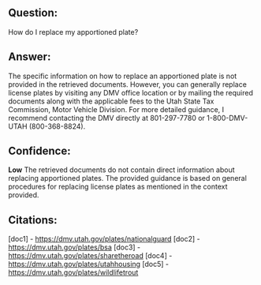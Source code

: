 ## Question: 
How do I replace my apportioned plate?
## Answer: 
The specific information on how to replace an apportioned plate is not provided in the retrieved documents. However, you can generally replace license plates by visiting any DMV office location or by mailing the required documents along with the applicable fees to the Utah State Tax Commission, Motor Vehicle Division. For more detailed guidance, I recommend contacting the DMV directly at 801-297-7780 or 1-800-DMV-UTAH (800-368-8824).

## Confidence: 
**Low**
The retrieved documents do not contain direct information about replacing apportioned plates. The provided guidance is based on general procedures for replacing license plates as mentioned in the context provided.

## Citations:
[doc1] - https://dmv.utah.gov/plates/nationalguard
[doc2] - https://dmv.utah.gov/plates/bsa
[doc3] - https://dmv.utah.gov/plates/sharetheroad
[doc4] - https://dmv.utah.gov/plates/utahhousing
[doc5] - https://dmv.utah.gov/plates/wildlifetrout
